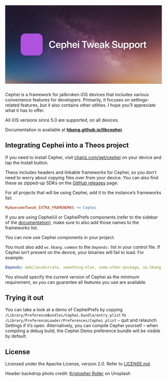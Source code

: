 # ![Cephei Tweak Support](info/logo.jpg)
Cephei is a framework for jailbroken iOS devices that includes various convenience features for developers. Primarily, it focuses on settings-related features, but it also contains other utilties. I hope you’ll appreciate what it has to offer.

All iOS versions since 5.0 are supported, on all devices.

Documentation is available at **[hbang.github.io/libcephei](https://hbang.github.io/libcephei/)**.

## Integrating Cephei into a Theos project
If you need to install Cephei, visit [chariz.com/get/cephei](https://chariz.com/get/cephei) on your device and tap the Install button.

Theos includes headers and linkable frameworks for Cephei, so you don’t need to worry about copying files over from your device. You can also find these as zipped-up SDKs on the [GitHub releases](https://github.com/hbang/libcephei/releases) page.

For all projects that will be using Cephei, add it to the instance’s frameworks list:

```makefile
MyAwesomeTweak_EXTRA_FRAMEWORKS += Cephei
```

If you are using CepheiUI or CepheiPrefs components (refer to the sidebar of the [documentation](https://hbang.github.io/libcephei/)), make sure to also add those names to the frameworks list.

You can now use Cephei components in your project.

You must also add `ws.hbang.common` to the `Depends:` list in your control file. If Cephei isn’t present on the device, your binaries will fail to load. For example:

```yaml
Depends: mobilesubstrate, something-else, some-other-package, ws.hbang.common (>= 1.17)
```

You should specify the current version of Cephei as the minimum requirement, so you can guarantee all features you use are available.

## Trying it out
You can take a look at a demo of CepheiPrefs by copying `/Library/PreferenceBundles/Cephei.bundle/entry.plist` to `/Library/PreferenceLoader/Preferences/Cephei.plist` – quit and relaunch Settings if it’s open. Alternatively, you can compile Cephei yourself – when compiling a debug build, the Cephei Demo preference bundle will be visible by default.

## License
Licensed under the Apache License, version 2.0. Refer to [LICENSE.md](https://github.com/hbang/libcephei/blob/main/LICENSE.md).

Header backdrop photo credit: [Kristopher Roller](https://unsplash.com/@krisroller) on Unsplash
